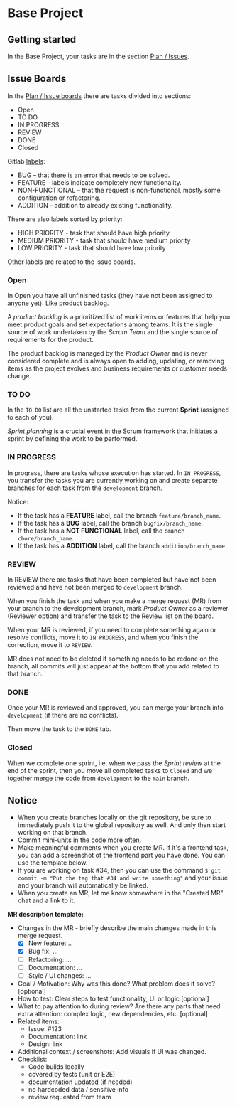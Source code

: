 # Base Project

## Getting started

In the Base Project, your tasks are in the section [Plan / Issues](https://git.synechron.net/web-internship/may-2025/base-project/-/issues). 

## Issue Boards

In the [Plan / Issue boards](https://git.synechron.net/web-internship/may-2025/base-project/-/boards) there are tasks divided into sections:
- Open
- TO DO
- IN PROGRESS
- REVIEW
- DONE
- Closed

Gitlab [labels](https://git.synechron.net/web-internship/may-2025/base-project/-/labels):
- BUG – that there is an error that needs to be solved.
- FEATURE - labels indicate completely new functionality.
- NON-FUNCTIONAL – that the request is non-functional, mostly some configuration or refactoring.
- ADDITION - addition to already existing functionality.

There are also labels sorted by priority:
- HIGH PRIORITY - task that should have high priority
- MEDIUM PRIORITY - task that should have medium priority
- LOW PRIORITY - task that should have low priority

Other labels are related to the issue boards.

### Open 

In Open you have all unfinished tasks (they have not been assigned to anyone yet). Like product backlog.

A *product backlog* is a prioritized list of work items or features that help you meet product goals and set expectations among teams. It is the single source of work undertaken by the *Scrum Team* and the single source of requirements for the product. 

The product backlog is managed by the *Product Owner* and is never considered complete and is always open to adding, updating, or removing items as the project evolves and business requirements or customer needs change.

### TO DO

In the `TO DO` list are all the unstarted tasks from the current **Sprint** (assigned to each of you).

*Sprint planning* is a crucial event in the Scrum framework that initiates a sprint by defining the work to be performed. 

### IN PROGRESS

In progress, there are tasks whose execution has started. In `IN PROGRESS`, you transfer the tasks you are currently working on and create separate branches for each task from the `development` branch.

Notice:
- If the task has a **FEATURE** label, call the branch `feature/branch_name`.
- If the task has a **BUG** label, call the branch `bugfix/branch_name`.
- If the task has a **NOT FUNCTIONAL** label, call the branch `chore/branch_name`.
- If the task has a **ADDITION** label, call the branch `addition/branch_name`

### REVIEW

In REVIEW there are tasks that have been completed but have not been reviewed and have not been merged to `development` branch.

When you finish the task and when you make a merge request (MR) from your branch to the development branch, mark *Product Owner* as a reviewer (Reviewer option) and transfer the task to the Review list on the board.

When your MR is reviewed, if you need to complete something again or resolve conflicts, move it to `IN PROGRESS`, and when you finish the correction, move it to `REVIEW`. 

MR does not need to be deleted if something needs to be redone on the branch, all commits will just appear at the bottom that you add related to that branch.

### DONE

Once your MR is reviewed and approved, you can merge your branch into `development` (if there are no conflicts). 

Then move the task to the `DONE` tab.

### Closed

When we complete one sprint, i.e. when we pass the *Sprint review* at the end of the sprint, then you move all completed tasks to `Closed` and we together merge the code from `development` to the `main` branch.

## Notice

- When you create branches locally on the git repository, be sure to immediately push it to the global repository as well. And only then start working on that branch.
- Commit mini-units in the code more often.
- Make meaningful comments when you create MR. If it's a frontend task, you can add a screenshot of the frontend part you have done. You can use the template below.
- If you are working on task #34, then you can use the command `$ git commit -m "Put the tag that #34 and write something"` and your issue and your branch will automatically be linked.
- When you create an MR, let me know somewhere in the "Created MR" chat and a link to it.

**MR description template:** 
- Changes in the MR - briefly describe the main changes made in this merge request. 
  - [x] New feature: ..
  - [x] Bug fix: ...
  - [ ] Refactoring: ...
  - [ ] Documentation: ...
  - [ ] Style / UI changes: ... 
- Goal / Motivation: Why was this done? What problem does it solve? [optional]
- How to test: Clear steps to test functionality, UI or logic [optional]
- What to pay attention to during review? Are there any parts that need extra attention: complex logic, new dependencies, etc. [optional]
- Related items: 
  - Issue: #123
  - Documentation: link
  - Design: link
- Additional context / screenshots: Add visuals if UI was changed. 
- Checklist:
  - Code builds locally
  - covered by tests (unit or E2E)
  - documentation updated (if needed)
  - no hardcoded data / sensitive info
  - review requested from team  
